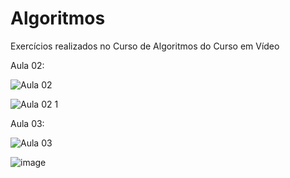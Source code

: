 # Algoritmos
Exercícios realizados no Curso de Algoritmos do Curso em Vídeo


Aula 02: 

![Aula 02](https://user-images.githubusercontent.com/87949514/212763525-b5be9f8b-83fc-4f52-aeec-ef2da1744770.jpg)

![Aula 02 1](https://user-images.githubusercontent.com/87949514/212763557-5a38e0dc-1b54-4f62-97ba-0215d4e76e42.jpg)

Aula 03:

![Aula 03](https://user-images.githubusercontent.com/87949514/212763625-fd4c2c13-ee3d-4c8c-a147-728e56c0e6e7.jpg)

![image](https://user-images.githubusercontent.com/87949514/212790608-567aaf76-7a7f-4460-b16d-942cfaf199c0.png)

